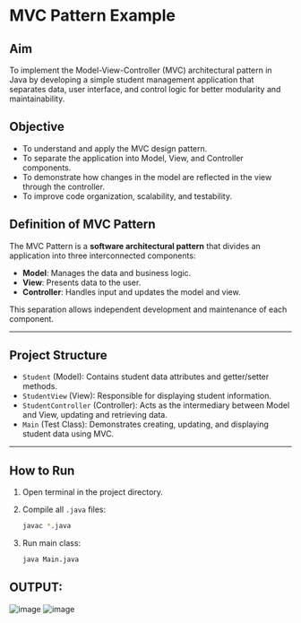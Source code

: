 # MVC Pattern Example

## Aim
To implement the Model-View-Controller (MVC) architectural pattern in Java by developing a simple student management application that separates data, user interface, and control logic for better modularity and maintainability.

## Objective
- To understand and apply the MVC design pattern.
- To separate the application into Model, View, and Controller components.
- To demonstrate how changes in the model are reflected in the view through the controller.
- To improve code organization, scalability, and testability.

## Definition of MVC Pattern
The MVC Pattern is a **software architectural pattern** that divides an application into three interconnected components:
- **Model**: Manages the data and business logic.
- **View**: Presents data to the user.
- **Controller**: Handles input and updates the model and view.

This separation allows independent development and maintenance of each component.

---

## Project Structure
- `Student` (Model): Contains student data attributes and getter/setter methods.
- `StudentView` (View): Responsible for displaying student information.
- `StudentController` (Controller): Acts as the intermediary between Model and View, updating and retrieving data.
- `Main` (Test Class): Demonstrates creating, updating, and displaying student data using MVC.

---

## How to Run

1. Open terminal in the project directory.

2. Compile all `.java` files:
   ```bash
   javac *.java
3. Run main class:
   ```bash
   java Main.java

## OUTPUT:
![image](https://github.com/user-attachments/assets/4beb8a97-4229-4121-887c-2eb78032ae4a)
![image](https://github.com/user-attachments/assets/c428694e-0c13-49fa-8684-7d229595e5b5)


